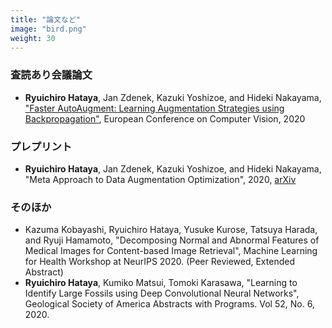 ```yaml
---
title: "論文など"
image: "bird.png"
weight: 30
---
```


### 査読あり会議論文

* **Ryuichiro Hataya**, Jan Zdenek, Kazuki Yoshizoe, and Hideki Nakayama, ["Faster AutoAugment: Learning Augmentation Strategies using Backpropagation"](http://www.ecva.net/papers/eccv_2020/papers_ECCV/html/4830_ECCV_2020_paper.php), European Conference on Computer Vision, 2020

### プレプリント

* **Ryuichiro Hataya**, Jan Zdenek, Kazuki Yoshizoe, and Hideki Nakayama, "Meta Approach to Data Augmentation Optimization", 2020, [arXiv](https://arxiv.org/abs/2006.07965)

### そのほか

* Kazuma Kobayashi, Ryuichiro Hataya, Yusuke Kurose, Tatsuya Harada, and Ryuji Hamamoto, "Decomposing Normal and Abnormal Features of Medical Images for Content-based Image Retrieval", Machine Learning for Health Workshop at NeurIPS 2020. (Peer Reviewed, Extended Abstract)
* **Ryuichiro Hataya**, Kumiko Matsui, Tomoki Karasawa, "Learning to Identify Large Fossils using Deep Convolutional Neural Networks", Geological Society of America Abstracts with Programs. Vol 52, No. 6, 2020.